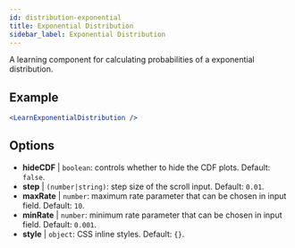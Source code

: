```yaml
---
id: distribution-exponential
title: Exponential Distribution
sidebar_label: Exponential Distribution
---
```


A learning component for calculating probabilities of a exponential distribution.

## Example

```jsx live
<LearnExponentialDistribution />
```

## Options

* __hideCDF__ | `boolean`: controls whether to hide the CDF plots. Default: `false`.
* __step__ | `(number|string)`: step size of the scroll input. Default: `0.01`.
* __maxRate__ | `number`: maximum rate parameter that can be chosen in input field. Default: `10`.
* __minRate__ | `number`: minimum rate parameter that can be chosen in input field. Default: `0.001`.
* __style__ | `object`: CSS inline styles. Default: `{}`.

